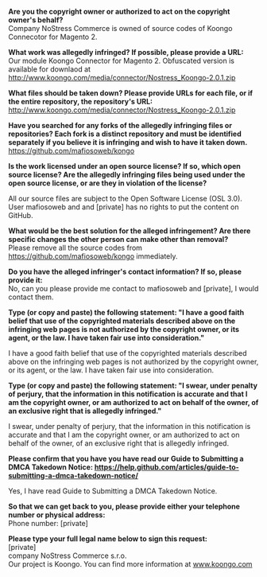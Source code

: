 **Are you the copyright owner or authorized to act on the copyright owner's behalf?**  
Company NoStress Commerce is owned of source codes of Koongo Connecotor for Magento 2.

**What work was allegedly infringed? If possible, please provide a URL:**  
Our module Koongo Connector for Magento 2. Obfuscated version is available for downlaod at http://www.koongo.com/media/connector/Nostress_Koongo-2.0.1.zip

**What files should be taken down? Please provide URLs for each file, or if the entire repository, the repository's URL:**   http://www.koongo.com/media/connector/Nostress_Koongo-2.0.1.zip

**Have you searched for any forks of the allegedly infringing files or repositories? Each fork is a distinct repository and must be identified separately if you believe it is infringing and wish to have it taken down.**  
https://github.com/mafiosoweb/kongo

**Is the work licensed under an open source license? If so, which open source license? Are the allegedly infringing files being used under the open source license, or are they in violation of the license?**

All our source files are subject to the Open Software License (OSL 3.0). User mafiosoweb and and [private] has no rights to put the content on GitHub.

**What would be the best solution for the alleged infringement? Are there specific changes the other person can make other than removal?**  
Please remove all the source codes from https://github.com/mafiosoweb/kongo immediately.

**Do you have the alleged infringer's contact information? If so, please provide it:**  
No, can you please provide me contact to mafiosoweb and [private], I would contact them.

**Type (or copy and paste) the following statement: "I have a good faith belief that use of the copyrighted materials described above on the infringing web pages is not authorized by the copyright owner, or its agent, or the law. I have taken fair use into consideration."**  

I have a good faith belief that use of the copyrighted materials described above on the infringing web pages is not authorized by the copyright owner, or its agent, or the law. I have taken fair use into consideration.

**Type (or copy and paste) the following statement: "I swear, under penalty of perjury, that the information in this notification is accurate and that I am the copyright owner, or am authorized to act on behalf of the owner, of an exclusive right that is allegedly infringed."**  

I swear, under penalty of perjury, that the information in this notification is accurate and that I am the copyright owner, or am authorized to act on behalf of the owner, of an exclusive right that is allegedly infringed.

**Please confirm that you have you have read our Guide to Submitting a DMCA Takedown Notice: https://help.github.com/articles/guide-to-submitting-a-dmca-takedown-notice/**

Yes, I have read Guide to Submitting a DMCA Takedown Notice.

**So that we can get back to you, please provide either your telephone number or physical address:**  
Phone number: [private]

**Please type your full legal name below to sign this request:**  
[private]  
company NoStress Commerce s.r.o.  
Our project is Koongo. You can find more information at www.koongo.com
